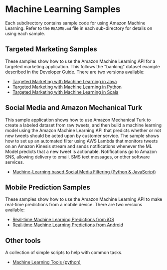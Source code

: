 # Machine Learning Samples

Each subdirectory contains sample code for using Amazon Machine Learning.
Refer to the `README.md` file in each sub-directory for details on using
each sample.

## Targeted Marketing Samples

These samples show how to use the Amazon Machine Learning API for a 
targeted marketing application.  This follows the "banking" dataset example
described in the Developer Guide.  There are two versions available:

* [Targeted Marketing with Machine Learning in Java](targeted-marketing-java/)
* [Targeted Marketing with Machine Learning in Python](targeted-marketing-python/)
* [Targeted Marketing with Machine Learning in Scala](targeted-marketing-scala/)


## Social Media and Amazon Mechanical Turk

This sample application shows how to use Amazon Mechanical Turk to create a
labeled dataset from raw tweets, and then build a machine learning model
using the Amazon Machine Learning API that predicts whether or not new
tweets should be acted upon by customer service.  The sample shows how to
set up an automated filter using AWS Lambda that monitors tweets on an
Amazon Kinesis stream and sends notifications whenever the ML Model
predicts that a new tweet is actionable.  Notifications go to Amazon SNS,
allowing delivery to email, SMS text messages, or other software services.

* [Machine-Learning based Social Media Filtering (Python & JavaScript)](social-media/)


## Mobile Prediction Samples

These samples show how to use the Amazon Machine Learning API to make 
real-time predictions from a mobile device.  There are two versions available:

* [Real-time Machine Learning Predictions from iOS](mobile-ios/)
* [Real-time Machine Learning Predictions from Android](mobile-android/)


## Other tools

A collection of simple scripts to help with common tasks.

* [Machine Learning Tools (python)](ml-tools-python/)

